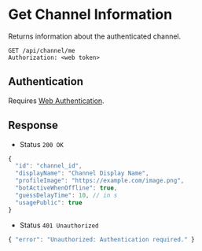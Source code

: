 # Get Channel Information

Returns information about the authenticated channel.

```http
GET /api/channel/me
Authorization: <web token>
```

## Authentication

Requires [Web Authentication](../../authentication/web.md).

## Response

- Status `200 OK`

```js
{
  "id": "channel_id",
  "displayName": "Channel Display Name",
  "profileImage": "https://example.com/image.png",
  "botActiveWhenOffline": true,
  "guessDelayTime": 10, // in s
  "usagePublic": true
}
```

- Status `401 Unauthorized`

```js
{ "error": "Unauthorized: Authentication required." }
```
